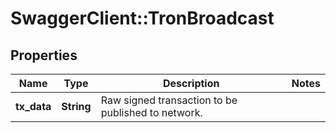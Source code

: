 # SwaggerClient::TronBroadcast

## Properties
Name | Type | Description | Notes
------------ | ------------- | ------------- | -------------
**tx_data** | **String** | Raw signed transaction to be published to network. | 

